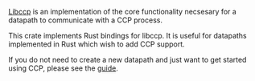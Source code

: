 [Libccp](https://github.com/ccp-project/libccp) is an implementation of the core functionality necsesary for a datapath to communicate with a CCP process.

This crate implements Rust bindings for libccp. It is useful for datapaths implemented in Rust which wish to add CCP support. 

If you do not need to create a new datapath and just want to get started using CCP, please see the [guide](https://ccp-project.github.io/guide/).
